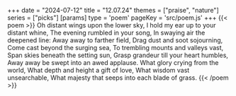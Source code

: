 +++
date = "2024-07-12"
title = "12.07.24"
themes = ["praise", "nature"]
series = ["picks"]
[params]
  type = 'poem'
  pageKey = 'src/poem.js'
+++
{{< poem >}}
Oh distant wings upon the lower sky,
I hold my ear up to your distant whine,
The evening rumbled in your song,
In swaying air the deepened line:
  Away away to farther field,
  Drag dust and soot sojourning,
  Come cast beyond the surging sea,
  To trembling mounts and valleys vast,
  Span skies beneath the setting sun,
  Grasp grandeur till your heart humbles,
  Away away be swept into an awed applause.
What glory crying from the world,
What depth and height a gift of love,
What wisdom vast unsearchable,
What majesty that seeps into each blade of grass.
{{< /poem >}}